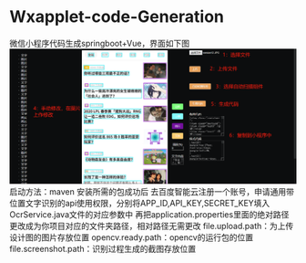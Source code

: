 # Wxapplet-code-Generation
微信小程序代码生成springboot+Vue，界面如下图
 ![image](https://github.com/harbour-hao/Wxapplet-code-Generation/blob/master/image/index.png)
启动方法：maven 安装所需的包成功后
去百度智能云注册一个账号，申请通用带位置文字识别的api使用权限，分别将APP_ID,API_KEY,SECRET_KEY填入OcrService.java文件的对应参数中
再把application.properties里面的绝对路径更改成为你项目对应的文件夹路径，相对路径无需更改
file.upload.path：为上传设计图的图片存放位置
opencv.ready.path：opencv的运行包的位置
file.screenshot.path：识别过程生成的截图存放位置
